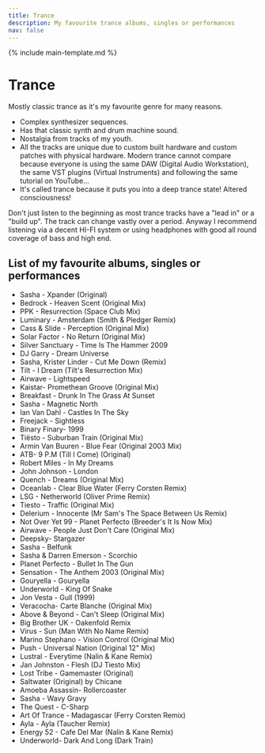 ```yaml
---
title: Trance
description: My favourite trance albums, singles or performances
nav: false
---
```


{% include main-template.md %}

# Trance

Mostly classic trance as it's my favourite genre for many reasons.

* Complex synthesizer sequences.
* Has that classic synth and drum machine sound.
* Nostalgia from tracks of my youth.
* All the tracks are unique due to custom built hardware and custom patches with physical hardware. Modern trance cannot compare because everyone is using the same DAW (Digital Audio Workstation), the same VST plugins (Virtual Instruments) and following the same tutorial on YouTube...
* ​It's called trance because it puts you into a deep trance state! Altered consciousness!​

Don't just listen to the beginning as most trance tracks have a "lead in" or a "build up". The track can change vastly over a period.
Anyway I recommend listening via a decent HI-FI system or using headphones with good all round coverage of bass and high end.

## List of my favourite albums, singles or performances

* Sasha - Xpander (Original)
* Bedrock - Heaven Scent (Original Mix)
* PPK - Resurrection (Space Club Mix)
* ​Luminary - Amsterdam (Smith & Pledger Remix)
* Cass & Slide - Perception (Original Mix)
* Solar Factor - No Return (Original Mix)
* ​Silver Sanctuary - Time Is The Hammer 2009
* DJ Garry - Dream Universe
* Sasha, Krister Linder - Cut Me Down (Remix)
* Tilt - I Dream (Tilt's Resurrection Mix)
* Airwave - Lightspeed
* Kaistar- Promethean Groove (Original Mix)
* Breakfast - Drunk In The Grass At Sunset
* Sasha - Magnetic North
* Ian Van Dahl - Castles In The Sky
* Freejack - Sightless
* Binary Finary- 1999
* Tiësto - Suburban Train (Original Mix)
* ​Armin Van Buuren - Blue Fear (Original 2003 Mix)
* ATB- 9 P.M (Till I Come) (Original)
* Robert Miles - In My Dreams
* John Johnson - London
* Quench - Dreams (Original Mix)
* ​Oceanlab - Clear Blue Water (Ferry Corsten Remix)
* LSG - Netherworld (Oliver Prime Remix)
* Tiesto - Traffic (Original Mix)
* Delerium - Innocente (Mr Sam's The Space Between Us Remix)
* Not Over Yet 99 - Planet Perfecto (Breeder's It Is Now Mix)
* Airwave - People Just Don't Care (Original Mix)
* Deepsky- Stargazer
* Sasha - Belfunk
* Sasha & Darren Emerson - Scorchio
* ​Planet Perfecto - Bullet In The Gun
* ​Sensation - The Anthem 2003 (Original Mix)
* Gouryella - Gouryella
* Underworld - King Of Snake
* Jon Vesta - Gull (1999)
* Veracocha- Carte Blanche (Original Mix)
* Above & Beyond - Can't Sleep (Original Mix)
* Big Brother UK - Oakenfold Remix
* Virus - Sun (Man With No Name Remix)
* ​Marino Stephano - Vision Control (Original Mix)
* ​Push - Universal Nation (Original 12" Mix)
* ​Lustral - Everytime (Nalin & Kane Remix)
* Jan Johnston - Flesh (DJ Tiesto Mix)
* Lost Tribe - Gamemaster (Original)
* Saltwater (Original) by Chicane
* Amoeba Assassin- Rollercoaster
* Sasha - Wavy Gravy
* The Quest - C-Sharp
* ​Art Of Trance - Madagascar (Ferry Corsten Remix)
* Ayla - Ayla (Taucher Remix)
* ​Energy 52 - Cafe Del Mar (Nalin & Kane Remix)
* Underworld- Dark And Long (Dark Train)
